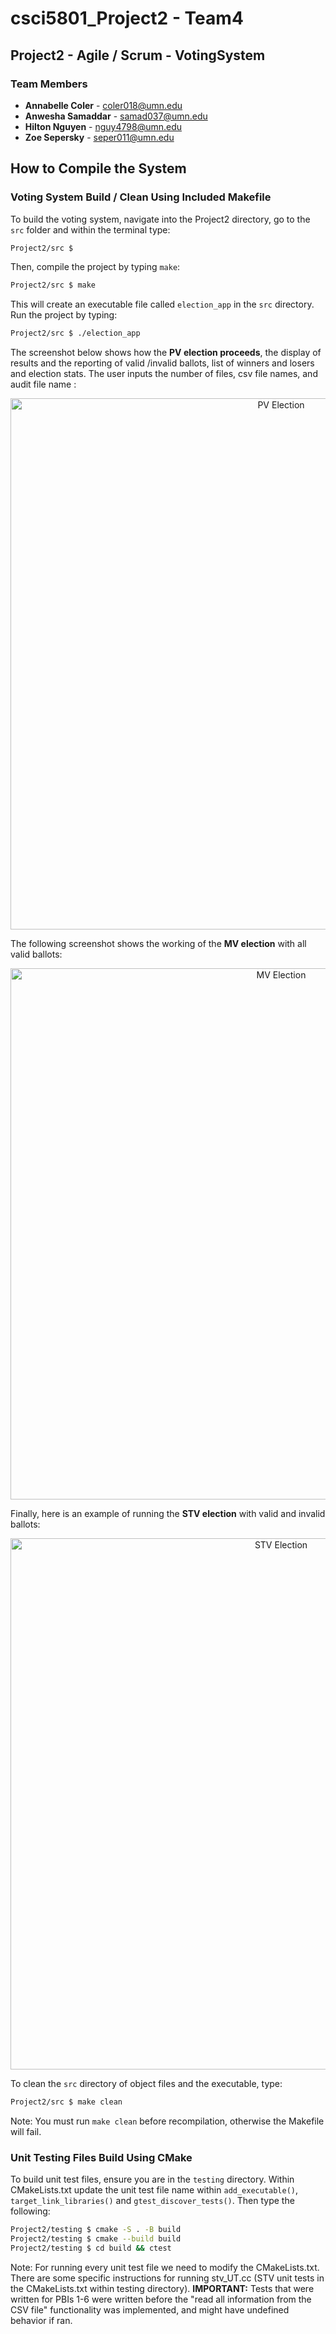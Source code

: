 
# csci5801_Project2 - Team4

## Project2 - Agile / Scrum - VotingSystem

### Team Members
- **Annabelle Coler** - coler018@umn.edu
- **Anwesha Samaddar** - samad037@umn.edu
- **Hilton Nguyen** - nguy4798@umn.edu
- **Zoe Sepersky** - seper011@umn.edu

## How to Compile the System

### Voting System Build / Clean Using Included Makefile
To build the voting system, navigate into the Project2 directory, go to the `src` folder and within the terminal type:

```sh
Project2/src $ 
```

Then, compile the project by typing `make`:

```sh
Project2/src $ make
```

This will create an executable file called `election_app` in the `src` directory. Run the project by typing:

```sh
Project2/src $ ./election_app
```

The screenshot below shows how the **PV election proceeds**, the display of results and the reporting of valid /invalid ballots, list of winners and losers and election stats. The user inputs the number of files, csv file names, and audit file name :
<p align="center">
<img src="https://github.umn.edu/umn-csci-5801-02-S25/repo-Team4/assets/32292/8c14935a-b5cf-4ca7-b263-dfaea5b639de" alt="PV Election" width="850"/>
</p>


The following screenshot shows the working of the **MV election** with all valid ballots:

<p align="center">
<img src="https://github.umn.edu/umn-csci-5801-02-S25/repo-Team4/assets/32292/8cdb9a97-7e1a-4e0f-bb67-75d6b8549e3b" alt="MV Election" width="850"/>
</p>

Finally, here is an example of running the **STV election** with valid and invalid ballots: 

<p align="center">
<img src="https://github.umn.edu/umn-csci-5801-02-S25/repo-Team4/assets/32292/c688040f-b3d9-464a-b27d-1f194f1a3169" alt="STV Election" width="850"/>
</p>

To clean the `src` directory of object files and the executable, type:

```sh
Project2/src $ make clean
```
Note: You must run `make clean` before recompilation, otherwise the Makefile will fail.  

### Unit Testing Files Build Using CMake
To build unit test files, ensure you are in the `testing` directory. Within CMakeLists.txt update the unit test file name within `add_executable()`, `target_link_libraries()` and `gtest_discover_tests()`.
Then type the following:

```sh
Project2/testing $ cmake -S . -B build
Project2/testing $ cmake --build build
Project2/testing $ cd build && ctest
```
Note: For running every unit test file we need to modify the CMakeLists.txt. There are some specific instructions for running stv_UT.cc (STV unit tests in the CMakeLists.txt within testing directory).
**IMPORTANT:** Tests that were written for PBIs 1-6 were written before the "read all information from the CSV file" functionality was implemented, and might have undefined behavior if ran.






